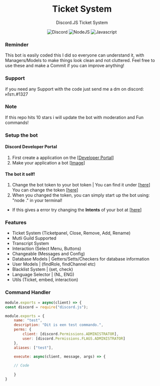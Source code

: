 <div align="center">

# Ticket System

Discord.JS Ticket System
  
![Discord](https://img.shields.io/static/v1?label=Discord.JS&message=V13&color=red)
![NodeJS](https://img.shields.io/static/v1?label=Node.JS&message=V16.10.0&color=green)
![Javascript](https://img.shields.io/static/v1?label=Code%20Language&message=Javascript&color=yellow)

</div>


### Reminder
This bot is easily coded this I did so everyone can understand it, with Managers/Models to make things look clean and not cluttered. Feel free to use these and make a Commit if you can improve anything!

### Support
if you need any Support with the code just send me a dm on discord: н1ѕтι.#1327

### Note
If this repo hits 10 stars i will update the bot with moderation and Fun commands!


### Setup the bot

#### Discord Developer Portal
1. First create a application on the [[Developer Portal](https://discord.com/developers/applications)]
2. Make your application a bot [[Image](https://user-images.githubusercontent.com/78086344/134589129-89f91109-4abc-4ca2-be56-d7c0ceb7a082.png)]

#### The bot it self!
1. Change the bot token to your bot token | You can find it under [[here](https://user-images.githubusercontent.com/78086344/134589639-75cdee6e-31bf-4593-b1e1-e8330510adbe.png)] <br>
You can change the token [[here](https://github.com/hoaxFacts/ExclusiveTickets-Discord-Bot/blob/main/data/config.yml)]
3. When you changed the token, you can simply start up the bot using: "node ." in your terminal!
* If this gives a error try changing the **Intents** of your bot at [[here](https://user-images.githubusercontent.com/78086344/134589639-75cdee6e-31bf-4593-b1e1-e8330510adbe.png)]



### Features
* Ticket System (Ticketpanel, Close, Remove, Add, Rename)
* Mutli Guild Supported
* Transcript System
* Interaction (Select Menu, Buttons)
* Changeable (Messages and Config)
* Database Models | Getters/Setts/Checkers for database information
* User Models | (findRole, findChannel etc)
* Blacklist System | (set, check)
* Language Selector | (NL, ENG)
* Utils (Ticket, embed, interaction)

### Command Handler
```js
module.exports = async(client) => {
const discord = require("discord.js");

module.exports = {
    name: "test",
    description: "Dit is een test commando.",
    perms: {
        client: [discord.Permissions.ADMINISTRATOR],
        user: [discord.Permissions.FLAGS.ADMINISTRATOR]
    },
    aliases: ["test"],

    execute: async(client, message, args) => {
    
    // Code
        
    }
}
```
